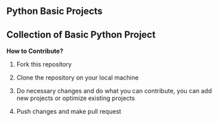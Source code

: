 ## Python Basic Projects

## Collection of Basic Python Project

**How to Contribute?**

1. Fork this repository 

2. Clone the repository on your local machine

3. Do necessary changes and do what you can contribute, you can add new projects or optimize existing projects

3. Push changes and make pull request



